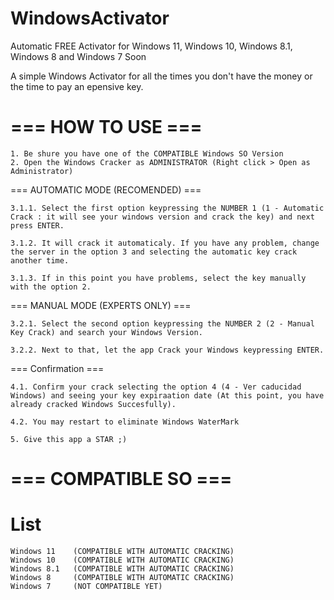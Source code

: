 # WindowsActivator
Automatic FREE Activator for Windows 11, Windows 10, Windows 8.1, Windows 8 and Windows 7 Soon

A simple Windows Activator for all the times you don't have the money or the time to pay an epensive key.

=== HOW TO USE ===
==================

	1. Be shure you have one of the COMPATIBLE Windows SO Version
	2. Open the Windows Cracker as ADMINISTRATOR (Right click > Open as Administrator)

  === AUTOMATIC MODE (RECOMENDED) ===

	3.1.1. Select the first option keypressing the NUMBER 1 (1 - Automatic Crack : it will see your windows version and crack the key) and next press ENTER.

	3.1.2. It will crack it automaticaly. If you have any problem, change the server in the option 3 and selecting the automatic key crack another time.

	3.1.3. If in this point you have problems, select the key manually with the option 2.

  === MANUAL MODE (EXPERTS ONLY) ===

	3.2.1. Select the second option keypressing the NUMBER 2 (2 - Manual Key Crack) and search your Windows Version.

	3.2.2. Next to that, let the app Crack your Windows keypressing ENTER.
	
=== Confirmation  ===

	4.1. Confirm your crack selecting the option 4 (4 - Ver caducidad Windows) and seeing your key expiraation date (At this point, you have already cracked Windows Succesfully).
	
	4.2. You may restart to eliminate Windows WaterMark

	5. Give this app a STAR ;)


=== COMPATIBLE SO ===
=====================
List
=
    Windows 11    (COMPATIBLE WITH AUTOMATIC CRACKING)
    Windows 10    (COMPATIBLE WITH AUTOMATIC CRACKING)
    Windows 8.1   (COMPATIBLE WITH AUTOMATIC CRACKING)
    Windows 8     (COMPATIBLE WITH AUTOMATIC CRACKING)
    Windows 7     (NOT COMPATIBLE YET)
